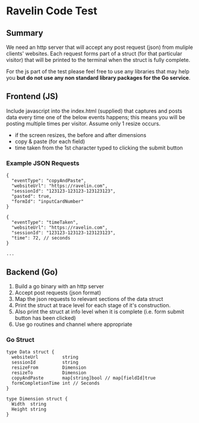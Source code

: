 Ravelin Code Test
=================

## Summary
We need an http server that will accept any post request (json) from muliple clients' websites. Each request forms part of a struct (for that particular visitor) that will be printed to the terminal when the struct is fully complete.

For the js part of the test please feel free to use any libraries that may help you **but do not use any non standard library packages for the Go service**.

## Frontend (JS)
Include javascript into the index.html (supplied) that captures and posts data every time one of the below events happens; this means you will be posting multiple times per visitor. Assume only 1 resize occurs.

  - if the screen resizes, the before and after dimensions
  - copy & paste (for each field)
  - time taken from the 1st character typed to clicking the submit button

### Example JSON Requests
```
{
  "eventType": "copyAndPaste",
  "websiteUrl": "https://ravelin.com",
  "sessionId": "123123-123123-123123123",
  "pasted": true,
  "formId": "inputCardNumber"
}

{
  "eventType": "timeTaken",
  "websiteUrl": "https://ravelin.com",
  "sessionId": "123123-123123-123123123",
  "time": 72, // seconds
}

...

```

## Backend (Go)
1. Build a go binary with an http server
2. Accept post requests (json format)
3. Map the json requests to relevant sections of the data struct
4. Print the struct at trace level for each stage of it's construction.
5. Also print the struct at info level when it is complete (i.e. form submit button has been clicked)
6. Use go routines and channel where appropriate

### Go Struct
```
type Data struct {
  websiteUrl         string
  sessionId          string
  resizeFrom         Dimension
  resizeTo           Dimension
  copyAndPaste       map[string]bool // map[fieldId]true
  formCompletionTime int // Seconds
}

type Dimension struct {
  Width  string
  Height string
}
```




